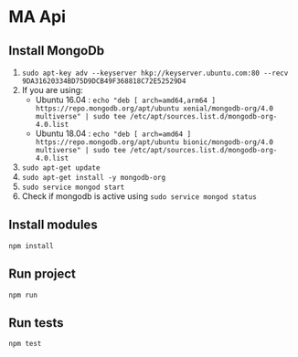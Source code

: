 # MA Api

## Install MongoDb 
1. `sudo apt-key adv --keyserver hkp://keyserver.ubuntu.com:80 --recv 9DA31620334BD75D9DCB49F368818C72E52529D4`
2. If you are using:
	* Ubuntu 16.04 : `echo "deb [ arch=amd64,arm64 ] https://repo.mongodb.org/apt/ubuntu xenial/mongodb-org/4.0 multiverse" | sudo tee /etc/apt/sources.list.d/mongodb-org-4.0.list`
	* Ubuntu 18.04 : `echo "deb [ arch=amd64 ] https://repo.mongodb.org/apt/ubuntu bionic/mongodb-org/4.0 multiverse" | sudo tee /etc/apt/sources.list.d/mongodb-org-4.0.list`
3. `sudo apt-get update`
4. `sudo apt-get install -y mongodb-org`
5. `sudo service mongod start`
6. Check if mongodb is active using `sudo service mongod status`

## Install modules
`npm install`

## Run project
`npm run`

## Run tests
`npm test`